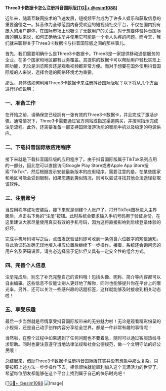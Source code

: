 **Three3卡数据卡怎么注册抖音国际版[[TG💪+ @esim1088](https://t.me/s/esim1088)]**

近年来，随着互联网技术的飞速发展，短视频平台成为了许多人娱乐和获取信息的重要途径之一。抖音作为全球范围内备受欢迎的短视频社交平台，不仅在国内拥有庞大的用户群体，在国际市场上也吸引了无数用户的关注。对于想要体验抖音国际版的朋友来说，如何正确地注册并使用它可能是一个令人头疼的问题。而今天，我们就来聊聊关于Three3卡数据卡与抖音国际版之间的那些事儿。

首先，我们需要明确什么是Three3卡数据卡。Three3是一家提供移动通信服务的企业，在多个国家和地区都有业务覆盖。其提供的数据卡可以帮助用户轻松实现上网功能，无论是浏览网页还是观看视频都非常方便。而对于想要在国外使用抖音国际版的人来说，选择合适的网络环境尤为重要。

那么，具体该如何利用Three3卡数据卡来注册抖音国际版呢？以下将从几个方面进行详细说明：

### 一、准备工作

在开始之前，请确保您已经拥有一张有效的Three3卡数据卡，并且完成了激活步骤。通常情况下，Three3卡需要通过官方网站或指定渠道购买，并按照指示完成注册流程。此外，还需要准备一部支持国际漫游功能的智能手机以及稳定的电源供应。

### 二、下载抖音国际版应用程序

接下来就是下载抖音国际版的应用程序了。由于抖音国际版属于TikTok系列应用的一部分，因此您可以直接访问Google Play Store或者Apple App Store搜索“TikTok”，然后根据提示安装最新版本的应用程序。需要注意的是，在某些国家和地区可能会受到限制，如果您遇到类似情况，则可以尝试寻找其他合法途径获取该软件。

### 三、注册账号

当应用程序成功安装后，接下来就是创建个人账户了。打开TikTok图标进入主界面后，点击右下角的“注册”按钮。此时系统会要求输入手机号码用于验证身份。在这里建议大家尽量使用真实有效的手机号码，因为这将直接影响到后续登录体验的好坏。

完成手机号码填写之后，点击发送验证码即可收到一条包含六位数字的短信通知。将此验证码准确无误地填入相应位置后继续下一步操作。接着，系统还会询问您的用户名及密码设置，请务必选择易于记忆但又具有一定安全性的组合方式。

### 四、完善个人信息

注册完成后，别忘了补充完整自己的资料哦！包括头像、昵称、简介等内容都可以自由编辑。这些信息不仅能让别人更好地了解你，同时也能够提升你在平台上的曝光率。另外，还可以关注一些感兴趣的话题标签，这样就能够及时接收到相关动态啦！

### 五、享受乐趣

最后一步当然就是尽情享受抖音国际版带来的无穷魅力啦！无论是观看精彩纷呈的小视频，还是自己动手创作内容分享给全世界，都是一件非常有趣的事情呢！

当然啦，在整个过程中如果遇到了任何问题也不要着急，随时可以通过客服热线寻求帮助。同时也要注意遵守当地法律法规和社会公德规范，做一个文明守法的好公民哦！

总结起来，借助Three3卡数据卡注册抖音国际版其实并没有想象中那么复杂。只要按照上述方法一步步操作下去，相信很快就能顺利加入这个充满活力的世界了。希望每位朋友都能够在这个平台上找到属于自己的快乐时光吧！

[[TG💪+ @esim1088](https://t.me/s/esim1088) ![Image](https://i.postimg.cc/4NQfJmqS/Snipaste-2025-05-13-00-14-12.png)]